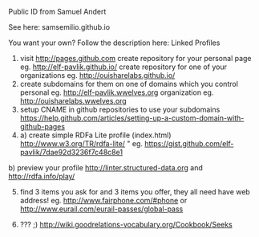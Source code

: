 Public ID from Samuel Andert

See here: samsemilio.github.io

You want your own? Follow the description here:
Linked Profiles

1. visit http://pages.github.com
create repository for your personal page eg. http://elf-pavlik.github.io/
create repository for one of your organizations eg. http://ouisharelabs.github.io/
2. create subdomains for them on one of domains which you control
personal eg.  http://elf-pavlik.wwelves.org
organization eg. http://ouisharelabs.wwelves.org
3. setup CNAME in github repositories to use your subdomains https://help.github.com/articles/setting-up-a-custom-domain-with-github-pages
4. a) create simple RDFa Lite profile (index.html) http://www.w3.org/TR/rdfa-lite/ " eg. https://gist.github.com/elf-pavlik/7dae92d3236f7c48c8e1

b) preview your profile
http://linter.structured-data.org and http://rdfa.info/play/

5. find 3 items you ask for and 3 items you offer, they all need have web address! eg. http://www.fairphone.com/#phone or 
http://www.eurail.com/eurail-passes/global-pass

6. ??? ;) http://wiki.goodrelations-vocabulary.org/Cookbook/Seeks


